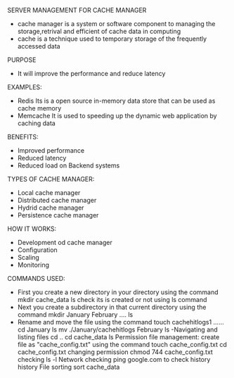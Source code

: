  SERVER MANAGEMENT FOR CACHE MANAGER
- cache manager is a system or software component to managing the storage,retrival and 
efficient of cache data in computing 
- cache is a technique used to temporary storage of the frequently accessed data
 
PURPOSE
- It will improve the performance and reduce latency

EXAMPLES:
- Redis
   Its is a open source 
   in-memory data store that can be used as cache memory
- Memcache
   It is used to speeding up the dynamic web application by caching data

BENEFITS:
- Improved performance
- Reduced latency
- Reduced load on Backend systems

TYPES OF CACHE MANAGER:
- Local cache manager
- Distributed cache manager
- Hydrid cache manager
- Persistence cache manager

HOW IT WORKS:
- Development od cache manager
- Configuration
- Scaling
- Monitoring


COMMANDS USED:
- First you create a new directory in your directory using the command
    mkdir cache_data
    ls
   check its is created or not using ls command 
- Next you create a subdirectory in that current directory using the command 
    mkdir January February ....
    ls 
- Rename and move the file using the command
     touch cachehitlogs1 ......
     cd January
     ls
     mv ./January/cachehitlogs February
     ls
-Navigating and listing files
     cd ..
     cd cache_data
     ls 
Permission file management:
     create file as  "cache_config.txt" using the command 
         touch cache_config.txt
         cd cache_config.txt
     changing permission
           chmod 744 cache_config.txt
     checking
         ls -l
Network checking 
    ping google.com
to check history
    history
File sorting 
     sort cache_data

